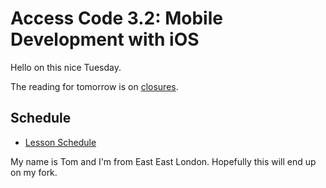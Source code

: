 # Access Code 3.2: Mobile Development with iOS

Hello on this nice Tuesday.

The reading for tomorrow is on [closures](/lessons/closures-one).

## Schedule

- [Lesson Schedule](schedule.md)

My name is Tom and I'm from East East London.
Hopefully this will end up on  my fork.

